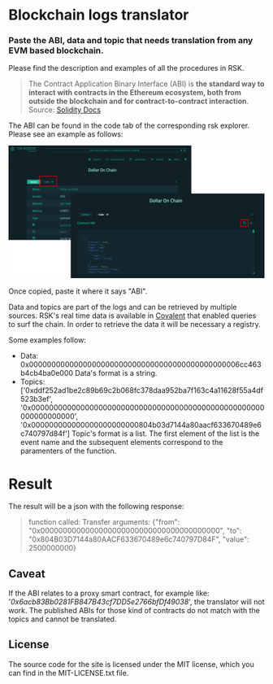 # Blockchain logs translator

### Paste the ABI, data and topic that needs translation from any EVM based blockchain.

Please find the description and examples of all the procedures in RSK. 

> The Contract Application Binary Interface (ABI) is **the standard way
> to interact with contracts in the Ethereum ecosystem, both from
> outside the blockchain and for contract-to-contract interaction**.
Source: [Solidity Docs](https://docs.soliditylang.org/en/v0.8.13/abi-spec.html#:~:text=The%20Contract%20Application%20Binary%20Interface,as%20described%20in%20this%20specification.)

The ABI can be found in the code tab of the corresponding rsk explorer. Please see an example as follows: 

![image info](./pictures/abi_location.png)

Once copied, paste it where it says "ABI". 

Data and topics are part of the logs and can be retrieved by multiple sources. RSK's real time data is available in [Covalent](https://www.covalenthq.com/platform/#/auth/login) that enabled queries to surf the chain. In order to retrieve the data it will be necessary a registry. 

Some examples follow: 

 - Data:  0x00000000000000000000000000000000000000000000006cc463b4cb4ba0e000 
 Data's format is a string. 
 - Topics: ['0xddf252ad1be2c89b69c2b068fc378daa952ba7f163c4a11628f55a4df523b3ef', '0x0000000000000000000000000000000000000000000000000000000000000000', '0x000000000000000000000000804b03d7144a80aacf633670489e6c740797d84f']
 Topic's format is a list. The first element of the list is the event name and the subsequent elements correspond to the paramenters of the function. 


# Result

The result will be a json with the following response: 

> function called:  Transfer arguments: {"from":
> "0x0000000000000000000000000000000000000000", "to":
> "0x804B03D7144a80AACF633670489e6c740797D84F", "value": 2500000000}

## Caveat

If the ABI relates to a proxy smart contract, for example like: '*0x6acb83Bb0281FB847B43cf7DD5e2766bfDf49038*', the translator will not work. 
The published ABIs for those kind of contracts do not match with the topics and cannot be translated. 
 

## License 

The source code for the site is licensed under the MIT license, which you can find in the MIT-LICENSE.txt file.

